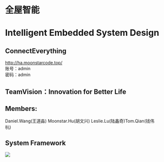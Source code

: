#  全屋智能  
# Intelligent Embedded System Design
## ConnectEverything
   http://ha.moonstarcode.top/  
   账号：admin  
   密码：admin 
   
## TeamVision：Innovation for Better Life  
## Members:
   Daniel.Wang(王道淼) Moonstar.Hu(胡文兴) Leslie.Lu(陆鑫奇)Tom.Qian(钱伟杭) 
 

## System Framework

![](https://moonstarimg.oss-cn-hangzhou.aliyuncs.com/img/SmartHome1.png)




